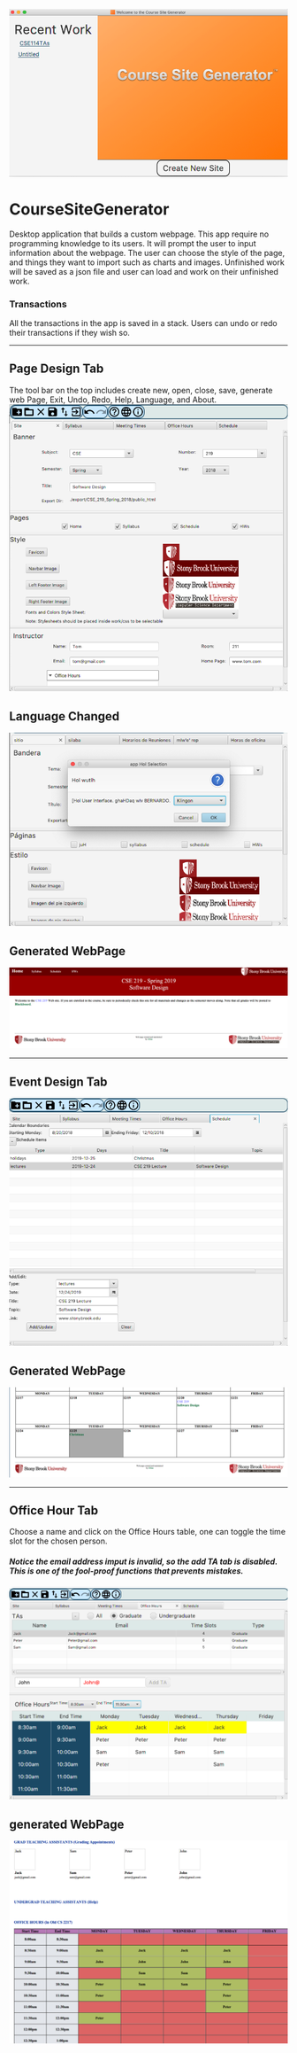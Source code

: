 ![](App.png)

CourseSiteGenerator
========
Desktop application that builds a custom webpage. This app require no programming knowledge to its users. It will prompt the user to input information about the webpage. The user can choose the style of the page, and things they want to import such as charts and images. Unfinished work will be saved as a json file and user can load and work on their unfinished work. 

### Transactions
All the transactions in the app is saved in a stack. Users can undo or redo their transactions if they wish so.

***
## Page Design Tab

The tool bar on the top includes create new, open, close, save, generate web Page, Exit, Undo, Redo, Help, Language, and About.
![](PageDesign.png)

## Language Changed
![](Language.png)
## Generated WebPage 
![](FirstPage.png)

*** 
## Event Design Tab
![](Event.png)
## Generated WebPage
![](Schedule.png)

***
## Office Hour Tab
Choose a name and click on the Office Hours table, one can toggle the time slot for the chosen person.
##### Notice the email address imput is invalid, so the add TA tab is disabled. This is one of the fool-proof functions that prevents mistakes.
![](OfficeHourApp.png)

## generated WebPage
![](OfficeHour.png)
